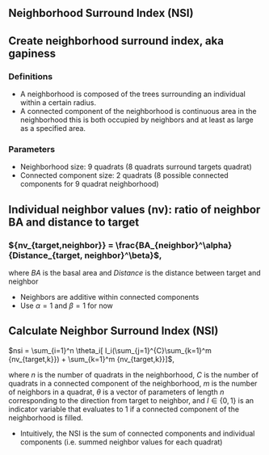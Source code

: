 ## Neighborhood Surround Index (NSI)

## Create neighborhood surround index, aka gapiness
### Definitions
- A neighborhood is composed of the trees surrounding an individual within a certain radius.
- A connected component of the neighborhood is continuous area in the neighborhood this is both occupied by neighbors and at least as large as a specified area.

### Parameters
- Neighborhood size: 9 quadrats (8 quadrats surround targets quadrat)
- Connected component size: 2 quadrats (8 possible connected components for 9 quadrat neighborhood)


## Individual neighbor values (nv): ratio of neighbor BA and distance to target
### ${nv_{target,neighbor}} = \frac{BA_{neighbor}^\alpha}{Distance_{target, neighbor}^\beta}$, 
where $BA$ is the basal area and $Distance$ is the distance between target and neighbor

- Neighbors are additive within connected components
- Use $\alpha = 1$ and $\beta = 1$ for now

## Calculate Neighbor Surround Index (NSI)
$nsi = \sum_{i=1}^n \theta_i[ I_i(\sum_{j=1}^{C}\sum_{k=1}^m {nv_{target,k}}) + \sum_{k=1}^m {nv_{target,k}}]$,

where $n$ is the number of quadrats in the neighborhood, $C$ is the number of quadrats in a connected component of the neighborhood, $m$ is the number of neighbors in a quadrat, $\theta$ is a vector of parameters of length $n$ corresponding to the direction from target to neighbor, and $I\in{\{0,1\}}$ is an indicator variable that evaluates to $1$ if a connected component of the neighborhood is filled.

- Intuitively, the NSI is the sum of connected components and individual components (i.e. summed neighbor values for each quadrat)
